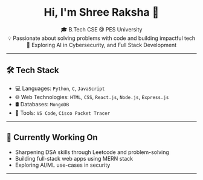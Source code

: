 <h1 align="center">Hi, I'm Shree Raksha 👋</h1>

<p align="center">
🎓 B.Tech CSE @ PES University <br>
💡 Passionate about solving problems with code and building impactful tech <br>
🌱 Exploring AI in Cybersecurity, and Full Stack Development <br>
</p>

---

## 🛠️ Tech Stack

- 💻 Languages: `Python`, `C`, `JavaScript`
- 🌐 Web Technologies: `HTML`, `CSS`, `React.js`, `Node.js`, `Express.js`
- 🛢️ Databases: `MongoDB`
- 🔧 Tools: `VS Code`, `Cisco Packet Tracer`

---

## 🎯 Currently Working On

- Sharpening DSA skills through Leetcode and problem-solving  
- Building full-stack web apps using MERN stack  
- Exploring AI/ML use-cases in security

---

<!--
**shreeraksha-cs/shreeraksha-cs** is a ✨ _special_ ✨ repository because its `README.md` (this file) appears on your GitHub profile.

Here are some ideas to get you started:

- 🔭 I’m currently working on ...
- 🌱 I’m currently learning ...
- 👯 I’m looking to collaborate on ...
- 🤔 I’m looking for help with ...
- 💬 Ask me about ...
- 📫 How to reach me: ...
- 😄 Pronouns: ...
- ⚡ Fun fact: ...
-->
